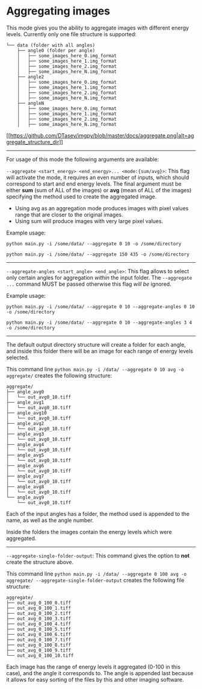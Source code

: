 # Aggregating images

This mode gives you the ability to aggregate images with different energy levels. Currently only one file structure is supported:
```
└── data (folder with all angles)
    ├── angle0 (folder per angle)
    │   ├── some_images_here_0.img_format
    │   ├── some_images_here_1.img_format
    │   ├── some_images_here_2.img_format
    │   ├── some_images_here_N.img_format
    ├── angle2
    │   ├── some_images_here_0.img_format
    │   ├── some_images_here_1.img_format
    │   ├── some_images_here_2.img_format
    │   ├── some_images_here_N.img_format
    ├── angleN
    │   ├── some_images_here_0.img_format
    │   ├── some_images_here_1.img_format
    │   ├── some_images_here_2.img_format
    │   ├── some_images_here_N.img_format
```
[[https://github.com/DTasev/imgpy/blob/master/docs/aggregate.png|alt=aggregate_structure_dir]]

---

For usage of this mode the following arguments are available:

`--aggregate <start_energy> <end_energy>... <mode:{sum/avg}>`: This flag will activate the mode, it requires an even number of inputs, which should correspond to start and end energy levels. The final argument must be either **sum** (sum of ALL of the images) or **avg** (mean of ALL of the images) specifying the method used to create the aggregated image.

- Using avg as an aggregation mode produces images with pixel values range that are closer to the original images.
- Using sum will produce images with very large pixel values.

Example usage:

`python main.py -i /some/data/ --aggregate 0 10 -o /some/directory`

`python main.py -i /some/data/ --aggregate 150 435 -o /some/directory`

---

`--aggregate-angles <start_angle> <end_angle>`: This flag allows to select only certain angles for aggregation _within_ the input folder. The `--aggregate ...` command MUST be passed otherwise this flag _will be_ ignored.

Example usage:

`python main.py -i /some/data/ --aggregate 0 10 --aggregate-angles 0 10 -o /some/directory`

`python main.py -i /some/data/ --aggregate 0 10 --aggregate-angles 3 4 -o /some/directory`

---

The default output directory structure will create a folder for each angle, and inside this folder there will be an image for each range of energy levels selected. 

This command line `python main.py -i /data/ --aggregate 0 10 avg -o aggregate/` creates the following structure:
```
aggregate/
├── angle_avg0
│   └── out_avg0_10.tiff
├── angle_avg1
│   └── out_avg0_10.tiff
├── angle_avg10
│   └── out_avg0_10.tiff
├── angle_avg2
│   └── out_avg0_10.tiff
├── angle_avg3
│   └── out_avg0_10.tiff
├── angle_avg4
│   └── out_avg0_10.tiff
├── angle_avg5
│   └── out_avg0_10.tiff
├── angle_avg6
│   └── out_avg0_10.tiff
├── angle_avg7
│   └── out_avg0_10.tiff
├── angle_avg8
│   └── out_avg0_10.tiff
└── angle_avg9
    └── out_avg0_10.tiff
```

Each of the input angles has a folder, the method used is appended to the name, as well as the angle number.

Inside the folders the images contain the energy levels which were aggregated.

---

`--aggregate-single-folder-output`: This command gives the option to **not** create the structure above. 

This command line `python main.py -i /data/ --aggregate 0 100 avg -o aggregate/ --aggregate-single-folder-output` creates the following file structure:
```
aggregate/
├── out_avg_0_100_0.tiff
├── out_avg_0_100_1.tiff
├── out_avg_0_100_2.tiff
├── out_avg_0_100_3.tiff
├── out_avg_0_100_4.tiff
├── out_avg_0_100_5.tiff
├── out_avg_0_100_6.tiff
├── out_avg_0_100_7.tiff
├── out_avg_0_100_8.tiff
├── out_avg_0_100_9.tiff
└── out_avg_0_100_10.tiff
```

Each image has the range of energy levels it aggregated (0-100 in this case), and the angle it corresponds to. The angle is appended last because it allows for easy sorting of the files by this and other imaging software.
